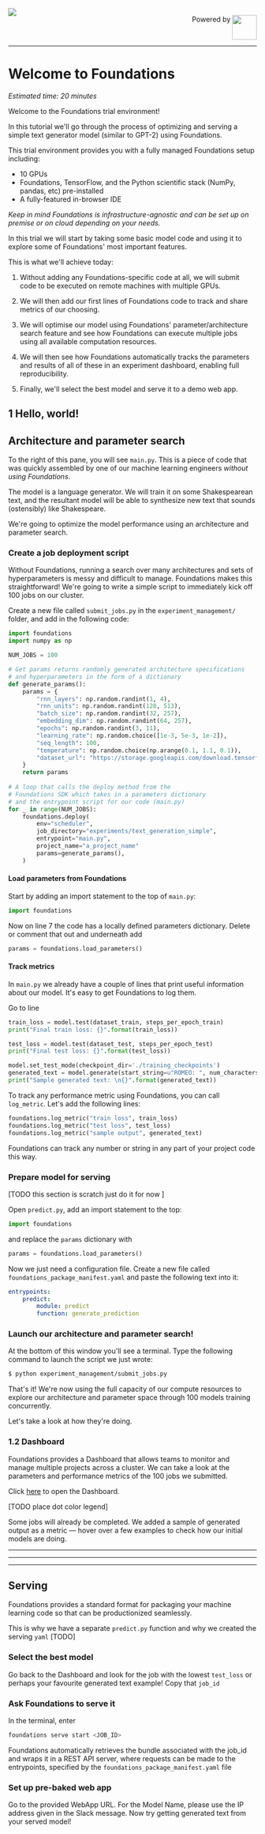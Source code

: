 
<img style="float: left;" src="https://dessa.com/wp-content/uploads/2018/05/dessa_logo.svg">
<p align="right"> Powered by <img src="https://storage.googleapis.com/gweb-cloudblog-publish/images/f4xvje.max-200x200.PNG" height="50" width="50" align="right">
</p>
<br>
<hr>


# Welcome to Foundations

*Estimated time: 20 minutes*

Welcome to the Foundations trial environment! 

In this tutorial we'll go through the process of optimizing and 
serving a simple text generator
model (similar to GPT-2) using Foundations.

This trial environment provides you with 
a fully managed Foundations setup including:


* 10 GPUs
* Foundations, TensorFlow, and the Python scientific stack 
(NumPy, pandas, etc) pre-installed 
* A fully-featured in-browser IDE


_Keep in mind Foundations is infrastructure-agnostic and can be set up on premise 
or on cloud depending on your needs._



In this trial we will start by taking some basic model code and using it 
to explore some of Foundations' most important features.


This is what we'll achieve today:

1. Without adding any Foundations-specific code at all, 
we will submit code to be
 executed on remote machines with multiple GPUs.

1. We will then add our first lines of Foundations code to track and 
share metrics of our choosing.

1. We will optimise our model using Foundations' parameter/architecture
search 
feature and see how Foundations can execute multiple jobs 
using all available computation resources. 

1. We will then see how Foundations automatically tracks the parameters and 
results of all of these in an experiment dashboard, enabling full reproducibility.

1. Finally, we'll select the best model and serve it to a demo web app.  


## 1 Hello, world!
## Architecture and parameter search

To the right of this pane, you will see `main.py`. This is a piece of code that was 
quickly assembled by one of our machine learning engineers _without using Foundations_. 

The model is a language generator. We will train it on 
some Shakespearean text, and the resultant model 
will be able to synthesize new text that sounds 
(ostensibly) like Shakespeare. 
 
We're going to optimize the model performance using an architecture and parameter
 search. 


### Create a job deployment script

 Without Foundations, running a search over many 
 architectures and sets of hyperparameters
 is messy and difficult to manage.  Foundations makes this
  straightforward! We're going to 
 write a simple script to immediately kick off 
 100 jobs on our cluster.

Create a new file called `submit_jobs.py` 
in the `experiment_management/` folder, and add in the 
following code:

```python
import foundations
import numpy as np

NUM_JOBS = 100

# Get params returns randomly generated architecture specifications 
# and hyperparameters in the form of a dictionary
def generate_params():
    params = {
        "rnn_layers": np.random.randint(1, 4),
        "rnn_units": np.random.randint(128, 513),
        "batch_size": np.random.randint(32, 257),
        "embedding_dim": np.random.randint(64, 257),
        "epochs": np.random.randint(3, 11),
        "learning_rate": np.random.choice([1e-3, 5e-3, 1e-2]),
        "seq_length": 100,
        "temperature": np.random.choice(np.arange(0.1, 1.1, 0.1)),
        "dataset_url": "https://storage.googleapis.com/download.tensorflow.org/data/shakespeare.txt"
    }
    return params
    
# A loop that calls the deploy method from the  
# Foundations SDK which takes in a parameters dictionary
# and the entrypoint script for our code (main.py)
for _ in range(NUM_JOBS):
    foundations.deploy(
        env="scheduler",
        job_directory="experiments/text_generation_simple",
        entrypoint="main.py",
        project_name="a_project_name"
        params=generate_params(),
    )
```

#### Load parameters from Foundations

Start by adding an import statement to the top of `main.py`:

```python
import foundations
```

Now on line 7 the code has a locally defined parameters dictionary.
Delete or comment that out and underneath add

```python
params = foundations.load_parameters()
```

#### Track metrics

In `main.py` we already have a couple of lines that print 
useful information about our model. It's easy to get 
Foundations to log them. 

Go to line <PLACEHOLDER>


```python
train_loss = model.test(dataset_train, steps_per_epoch_train)
print("Final train loss: {}".format(train_loss))

test_loss = model.test(dataset_test, steps_per_epoch_test)
print("Final test loss: {}".format(test_loss))

model.set_test_mode(checkpoint_dir='./training_checkpoints')
generated_text = model.generate(start_string=u"ROMEO: ", num_characters_to_generate=25)
print("Sample generated text: \n{}".format(generated_text))
 ```
    
To track any performance metric using Foundations, you can 
call `log_metric`. Let's add the following lines:
 
 ```python
foundations.log_metric("train loss", train_loss)
foundations.log_metric("test loss", test_loss)
foundations.log_metric("sample output", generated_text)
```

Foundations can track any number or string in any part of your project code this way.


### Prepare model for serving

[TODO this section is scratch just do it for now ]

Open `predict.py`, add an import statement to the top:

```python
import foundations
```

and replace the `params` dictionary with

```python
params = foundations.load_parameters()
```


Now we just need a configuration file. Create a new file called 
`foundations_package_manifest.yaml` and paste the following text into it:

```yaml
entrypoints:
    predict:
        module: predict
        function: generate_prediction

```


### Launch our architecture and parameter search!


At the bottom of this window you'll see a terminal. 
Type the following command
 to launch the script we just wrote:
 

```bash
$ python experiment_management/submit_jobs.py
```

That's it! We're now using the full capacity 
of our compute resources to explore our architecture and 
parameter space through 100 models training 
concurrently.

Let's take a look at how they're doing.


### 1.2 Dashboard

Foundations provides a Dashboard that allows teams to monitor 
and manage 
multiple projects across a cluster. We can take a look at the 
parameters and performance metrics of the 100 jobs we 
submitted. 


Click [here](DASHBOARD_URL) to open the Dashboard.


[TODO place dot color legend]

Some jobs will already be completed. We added a sample
of generated output as a metric — hover 
over a few examples 
to check how our initial models are doing.

---
---
---



## Serving

Foundations provides a standard format for packaging your 
machine learning code so that can be productionized seamlessly.

This is why we have a separate `predict.py` function and why we created the serving `yaml` [TODO]


### Select the best model

Go back to the Dashboard and look for the job 
with the lowest `test_loss` or perhaps your favourite generated
text example! Copy that `job_id`

### Ask Foundations to serve it 

In the terminal, enter

```bash
foundations serve start <JOB_ID>
```

Foundations automatically retrieves the bundle associated with the job_id 
and wraps it in a REST API server, where requests can be made to the entrypoints, 
specified by the `foundations_package_manifest.yaml` file

### Set up pre-baked web app 


Go to the provided WebApp URL. For the Model Name, please use the IP address 
given in the Slack message. Now try getting generated text
from your served model!
